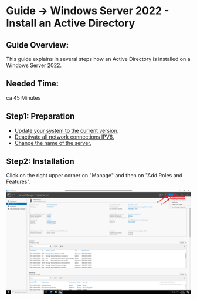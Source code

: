 # Guide -> Windows Server 2022 - Install an Active Directory

## Guide Overview:
This guide explains in several steps how an Active Directory is installed on a Windows Server 2022.
## Needed Time:
ca 45 Minutes
## Step1: Preparation
- [Update your system to the current version.]
- [Deactivate all network connections IPV6.]
- [Change the name of the server.]
## Step2: Installation
Click on the right upper corner on "Manage" and then on "Add Roles and Features".

![image](https://github.com/GeraldLeikam/tutorials/blob/master/images/windows/server/install_ad/windows_server_2022_%20install_ad_add_roles_and_features.png)


[Update your system to the current version.]: https://github.com/GeraldLeikam/tutorials/blob/master/windows/server/2022/update_windows_server.md

[Deactivate all network connections IPV6.]: https://github.com/GeraldLeikam/tutorials/blob/master/windows/server/2022/disable_ipv6_network.md

[Change the name of the server.]: https://github.com/GeraldLeikam/tutorials/blob/master/windows/server/2022/change_server_name.md
